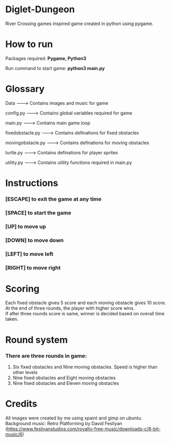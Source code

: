 # Diglet-Dungeon

River Crossing games inspired game created in python using pygame.

# How to run

Packages required: **Pygame, Python3**

Run command to start game: **python3 main.py**

# Glossary
Data ---> Contains images and music for game  
  
config.py ---> Contains global variables required for game  
  
main.py ---> Contains main game loop  
  
fixedobstacle.py ---> Contains definations for fixed obstacles  
  
movingobstacle.py ---> Contains definations for moving obstacles  
  
turtle.py ---> Contains definations for player sprites  
  
utility.py ---> Contains utility functions required in main.py  

# Instructions
### [ESCAPE] to exit the game at any time
### [SPACE] to start the game
### [UP] to move up
### [DOWN] to move down
### [LEFT] to move left
### [RIGHT] to move right

# Scoring
Each fixed obstacle gives 5 score and each moving obstacle gives 10 score. At the end of three rounds, the player with higher score wins.  
If after three rounds score is same, winner is decided based on overall time taken.  

# Round system
### There are three rounds in game:
1. Six fixed obstacles and Nine moving obstacles. Speed is higher than other levels
2. Nine fixed obstacles and Eight moving obstacles
3. Nine fixed obstacles and Eleven moving obstacles

# Credits
All images were created by me using xpaint and gimp on ubuntu.  
Background music: Retro Platforming by David Fesliyan (https://www.fesliyanstudios.com/royalty-free-music/downloads-c/8-bit-music/6)  

